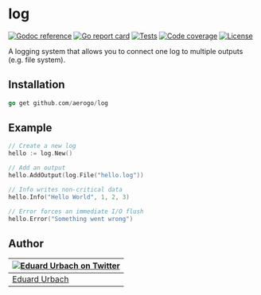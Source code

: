 # log

[![Godoc reference][godoc-image]][godoc-url]
[![Go report card][goreportcard-image]][goreportcard-url]
[![Tests][travis-image]][travis-url]
[![Code coverage][codecov-image]][codecov-url]
[![License][license-image]][license-url]

A logging system that allows you to connect one log to multiple outputs (e.g. file system).

## Installation

```go
go get github.com/aerogo/log
```

## Example

```go
// Create a new log
hello := log.New()

// Add an output
hello.AddOutput(log.File("hello.log"))

// Info writes non-critical data
hello.Info("Hello World", 1, 2, 3)

// Error forces an immediate I/O flush
hello.Error("Something went wrong")
```

## Author

| [![Eduard Urbach on Twitter](https://gravatar.com/avatar/16ed4d41a5f244d1b10de1b791657989?s=70)](https://twitter.com/eduardurbach "Follow @eduardurbach on Twitter") |
|---|
| [Eduard Urbach](https://eduardurbach.com) |

[godoc-image]: https://godoc.org/github.com/aerogo/log?status.svg
[godoc-url]: https://godoc.org/github.com/aerogo/log
[goreportcard-image]: https://goreportcard.com/badge/github.com/aerogo/log
[goreportcard-url]: https://goreportcard.com/report/github.com/aerogo/log
[travis-image]: https://travis-ci.org/aerogo/log.svg?branch=master
[travis-url]: https://travis-ci.org/aerogo/log
[codecov-image]: https://codecov.io/gh/aerogo/log/branch/master/graph/badge.svg
[codecov-url]: https://codecov.io/gh/aerogo/log
[license-image]: https://img.shields.io/badge/license-MIT-blue.svg
[license-url]: https://github.com/aerogo/log/blob/master/LICENSE
